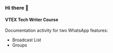 ### Hi there 👋

#### VTEX Tech Writer Course

Documentation activity for two WhatsApp features:

- Broadcast List
- Groups
